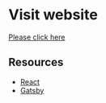 # Visit website

[Please click here](https://www.madmak.me)

## Resources

- [React](https://reactjs.org)
- [Gatsby](https://www.gatsbyjs.org/)
